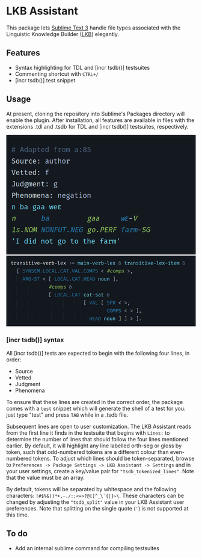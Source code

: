 # LKB Assistant
This package lets [Sublime Text 3](https://www.sublimetext.com/) handle file types associated with the Linguistic Knowledge Builder ([LKB](http://moin.delph-in.net/LkbTop)) elegantly.

## Features
* Syntax highlighting for TDL and [incr tsdb()] testsuites
* Commenting shortcut with `CTRL+/`
* [incr tsdb()] test snippet

## Usage
At present, cloning the repository into Sublime's Packages directory will enable the plugin. After installation, all features are available in files with the extensions .tdl and .tsdb for TDL and [incr tsdb()] testsuites, respectively.

![tsdb() testsuite syntax](screenshots/tsdb.png "Screenshot of [incr tsdb()] syntax highlighting")
![tdl syntax](screenshots/tdl.png "Screenshot of tdl syntax highlighting")

### [incr tsdb()] syntax
All [incr tsdb()] tests are expected to begin with the following four lines, in order:
* Source
* Vetted
* Judgment
* Phenomena

To ensure that these lines are created in the correct order, the package comes with a `test` snippet which will generate the shell of a test for you: just type "test" and press `TAB` while in a .tsdb file.

Subsequent lines are open to user customization. The LKB Assistant reads from the first line it finds in the testsuite that begins with `Lines:` to determine the number of lines that should follow the four lines mentioned earlier. By default, it will highlight any line labelled orth-seg or gloss by token, such that odd-numbered tokens are a different colour than even-numbered tokens. To adjust which lines should be token-separated, browse to `Preferences -> Package Settings -> LKB Assistant -> Settings` and in your user settings, create a key/value pair for `"tsdb_tokenized_lines"`. Note that the value must be an array.

By default, tokens will be separated by whitespace and the following characters: ``!#$%&()*+,-./:;<=>?@[]^_\`{|}~\``. These characters can be changed by adjusting the `"tsdb_split"` value in your LKB Assistant user preferences. Note that splitting on the single quote (`'`) is not supported at this time.

## To do
* Add an internal sublime command for compiling testsuites
